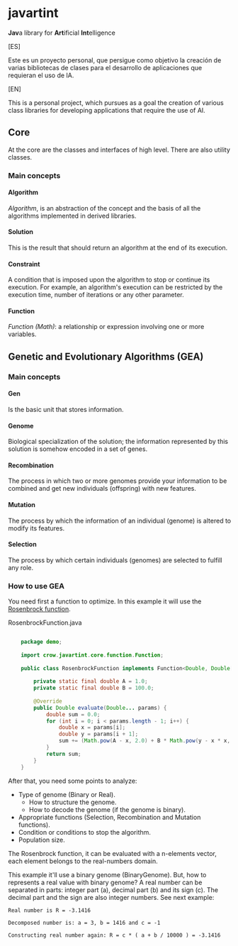 # javartint
**Jav**a library for **Art**ificial **Int**elligence

[ES]

Este es un proyecto personal, que persigue como objetivo la creación de varias bibliotecas de clases para el desarrollo de aplicaciones que requieran el uso de IA.

[EN]

This is a personal project, which pursues as a goal the creation of various class libraries for developing applications that require the use of AI.

## Core

At the core are the classes and interfaces of high level. There are also utility classes. 

### Main concepts

#### Algorithm

*Algorithm*, is an abstraction of the concept and the basis of all the algorithms implemented in derived libraries.

#### Solution

This is the result that should return an algorithm at the end of its execution.

#### Constraint

A condition that is imposed upon the algorithm to stop or continue its execution. For example, an algorithm's execution can be restricted by the execution time, number of iterations or any other parameter.

#### Function

*Function (Math)*: a relationship or expression involving one or more variables.  

## Genetic and Evolutionary Algorithms (GEA)

### Main concepts

#### Gen

Is the basic unit that stores information.

#### Genome

Biological specialization of the solution; the information represented by this solution is somehow encoded in a set of genes.

#### Recombination

The process in which two or more genomes provide your information to be combined and get new individuals (offspring) with new features.

#### Mutation

The process by which the information of an individual (genome) is altered to modify its features.

#### Selection

The process by which certain individuals (genomes) are selected to fulfill any role.

### How to use GEA

You need first a function to optimize. In this example it will use the [Rosenbrock function](https://en.wikipedia.org/wiki/Rosenbrock_function).

RosenbrockFunction.java

```java

    package demo;
    
    import crow.javartint.core.function.Function;
    
    public class RosenbrockFunction implements Function<Double, Double[]>{
    
        private static final double A = 1.0;
        private static final double B = 100.0;
        
        @Override
        public Double evaluate(Double... params) {
            double sum = 0.0;
            for (int i = 0; i < params.length - 1; i++) {
                double x = params[i];
                double y = params[i + 1];
                sum += (Math.pow(A - x, 2.0) + B * Math.pow(y - x * x, 2.0));
            }
            return sum;
        }
    }

```

After that, you need some points to analyze:

 * Type of genome (Binary or Real).
    * How to structure the genome.
    * How to decode the genome (if the genome is binary).
 * Appropriate functions (Selection, Recombination and Mutation functions).
 * Condition or conditions to stop the algorithm.
 * Population size.
 
The Rosenbrock function, it can be evaluated with a n-elements vector, each element belongs to the real-numbers domain.

This example it'll use a binary genome (BinaryGenome). But, how to represents a real value with binary genome? 
A real number can be separated in parts: integer part (a), decimal part (b) and its sign (c). 
The decimal part and the sign are also integer numbers. See next example:
    
    Real number is R = -3.1416
    
    Decomposed number is: a = 3, b = 1416 and c = -1
    
    Constructing real number again: R = c * ( a + b / 10000 ) = -3.1416
